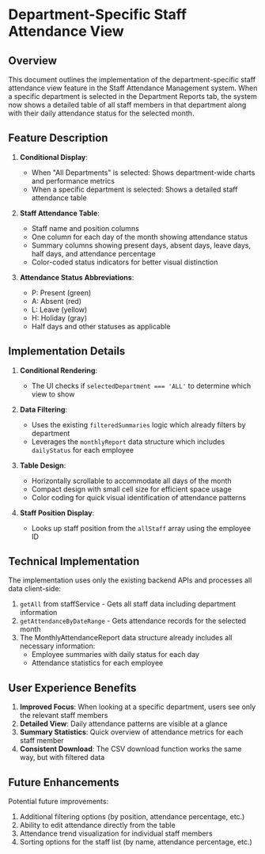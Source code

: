 # Department-Specific Staff Attendance View

## Overview

This document outlines the implementation of the department-specific staff attendance view feature in the Staff Attendance Management system. When a specific department is selected in the Department Reports tab, the system now shows a detailed table of all staff members in that department along with their daily attendance status for the selected month.

## Feature Description

1. **Conditional Display**:
   - When "All Departments" is selected: Shows department-wide charts and performance metrics
   - When a specific department is selected: Shows a detailed staff attendance table

2. **Staff Attendance Table**:
   - Staff name and position columns
   - One column for each day of the month showing attendance status
   - Summary columns showing present days, absent days, leave days, half days, and attendance percentage
   - Color-coded status indicators for better visual distinction

3. **Attendance Status Abbreviations**:
   - P: Present (green)
   - A: Absent (red)
   - L: Leave (yellow)
   - H: Holiday (gray)
   - Half days and other statuses as applicable

## Implementation Details

1. **Conditional Rendering**:
   - The UI checks if `selectedDepartment === 'ALL'` to determine which view to show

2. **Data Filtering**:
   - Uses the existing `filteredSummaries` logic which already filters by department
   - Leverages the `monthlyReport` data structure which includes `dailyStatus` for each employee

3. **Table Design**:
   - Horizontally scrollable to accommodate all days of the month
   - Compact design with small cell size for efficient space usage
   - Color coding for quick visual identification of attendance patterns

4. **Staff Position Display**:
   - Looks up staff position from the `allStaff` array using the employee ID

## Technical Implementation

The implementation uses only the existing backend APIs and processes all data client-side:

1. `getAll` from staffService - Gets all staff data including department information
2. `getAttendanceByDateRange` - Gets attendance records for the selected month
3. The MonthlyAttendanceReport data structure already includes all necessary information:
   - Employee summaries with daily status for each day
   - Attendance statistics for each employee

## User Experience Benefits

1. **Improved Focus**: When looking at a specific department, users see only the relevant staff members
2. **Detailed View**: Daily attendance patterns are visible at a glance
3. **Summary Statistics**: Quick overview of attendance metrics for each staff member
4. **Consistent Download**: The CSV download function works the same way, but with filtered data

## Future Enhancements

Potential future improvements:
1. Additional filtering options (by position, attendance percentage, etc.)
2. Ability to edit attendance directly from the table
3. Attendance trend visualization for individual staff members
4. Sorting options for the staff list (by name, attendance percentage, etc.)

